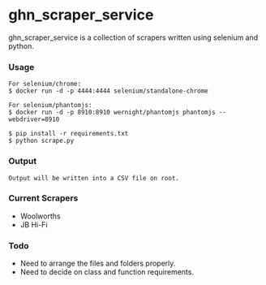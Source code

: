 ghn_scraper_service
=======

ghn_scraper_service is a collection of scrapers written using selenium and python.

### Usage

    For selenium/chrome:
    $ docker run -d -p 4444:4444 selenium/standalone-chrome
    
    For selenium/phantomjs:
    $ docker run -d -p 8910:8910 wernight/phantomjs phantomjs --webdriver=8910

    $ pip install -r requirements.txt
    $ python scrape.py

### Output
    Output will be written into a CSV file on root.

### Current Scrapers
* Woolworths
* JB Hi-Fi

### Todo
* Need to arrange the files and folders properly.
* Need to decide on class and function requirements.